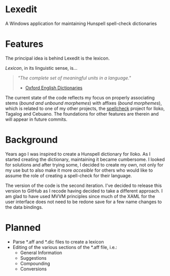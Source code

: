 # Lexedit
A Windows application for maintaining Hunspell spell-check dictionaries

# Features
The principal idea is behind Lexedit is the lexicon.

*Lexicon*, in its linguistic sense, is... 
> *"The complete set of meaningful units in a language."* 
> - [Oxford English Dictionaries](https://en.oxforddictionaries.com/definition/lexicon)

The current state of the code reflects my focus on properly associating stems (*bound and unbound morphemes*) with affixes (*bound morphemes*), which is related to one of my other projects, the [spellcheck](https://github.com/joemaza/spellcheck) project for Iloko, Tagalog and Cebuano. The foundations for other features are therein and will appear in future commits.

# Background
Years ago I was inspired to create a Hunspell dictionary for Iloko. As I started creating the dictionary, maintaining it became cumbersome. I looked for solutions and after trying some, I decided to create my own, not only for my use but to also make it more *accesible* for others who would like to assume the role of creating a spell-check for their language.

The version of the code is the second iteration. I've decided to release this version to GitHub as I recode having decided to take a different approach. I am glad to have used MVVM principles since much of the XAML for the user interface does not need to be redone save for a few name changes to the data bindings. 

# Planned
* Parse *.aff and *.dic files to create a lexicon
* Editing of the various sections of the *.aff file, i.e.:
  * General Information
  * Suggestions
  * Compounding
  * Conversions
